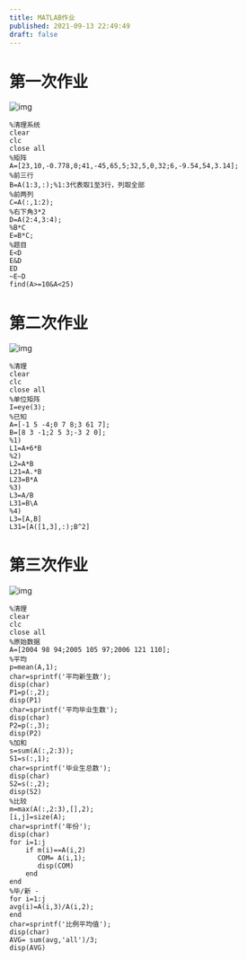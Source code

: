 ```yaml
---
title: MATLAB作业
published: 2021-09-13 22:49:49
draft: false
---
```


# 第一次作业

![img](https://kozakemi.oss-cn-beijing.aliyuncs.com/20210913224411.jpeg)

```
%清理系统
clear
clc
close all
%矩阵
A=[23,10,-0.778,0;41,-45,65,5;32,5,0,32;6,-9.54,54,3.14];
%前三行
B=A(1:3,:);%1:3代表取1至3行，列取全部
%前两列
C=A(:,1:2);
%右下角3*2
D=A(2:4,3:4);
%B*C
E=B*C;
%题目
E<D
E&D
ED
~E~D
find(A>=10&A<25)
```

# 第二次作业

![img](https://kozakemi.oss-cn-beijing.aliyuncs.com/20210913224525.jpeg)

```
%清理
clear
clc
close all
%单位矩阵
I=eye(3);
%已知
A=[-1 5 -4;0 7 8;3 61 7];
B=[8 3 -1;2 5 3;-3 2 0];
%1)
L1=A+6*B
%2)
L2=A*B
L21=A.*B
L23=B*A
%3)
L3=A/B
L31=B\A
%4)
L3=[A,B]
L31=[A([1,3],:);B^2]
```

# 第三次作业

![img](https://kozakemi.oss-cn-beijing.aliyuncs.com/20210913224557.jpeg)

```
%清理
clear
clc
close all
%原始数据
A=[2004 98 94;2005 105 97;2006 121 110];
%平均
p=mean(A,1);
char=sprintf('平均新生数');
disp(char)
P1=p(:,2);
disp(P1)
char=sprintf('平均毕业生数');
disp(char)
P2=p(:,3);
disp(P2)
%加和
s=sum(A(:,2:3));
S1=s(:,1);
char=sprintf('毕业生总数');
disp(char)
S2=s(:,2);
disp(S2)
%比较
m=max(A(:,2:3),[],2);
[i,j]=size(A);
char=sprintf('年份');
disp(char)
for i=1:j
    if m(i)==A(i,2)
       COM= A(i,1);
       disp(COM)
    end
end
%毕/新 -
for i=1:j
avg(i)=A(i,3)/A(i,2);
end
char=sprintf('比例平均值');
disp(char)
AVG= sum(avg,'all')/3;
disp(AVG)
```